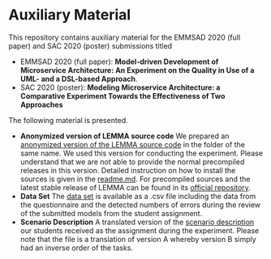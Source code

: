 # Auxiliary Material
This repository contains auxiliary material for the EMMSAD 2020 (full paper) and SAC 2020 (poster) submissions titled
- EMMSAD 2020 (full paper): **Model-driven Development of Microservice Architecture: An Experiment on the Quality in Use of a UML- and a DSL-based Approach**.
- SAC 2020 (poster):  **Modeling Microservice Architecture: a Comparative Experiment Towards the Effectiveness of Two Approaches**

The following material is presented.

 - **Anonymized version of LEMMA source code**
We prepared an [anonymized version of the LEMMA source code](lemma) in the folder of the same name. We used this version for conducting the experiment. Please understand that we are not able to provide the normal precompiled releases in this version. Detailed instruction on how to install the sources is given in the [readme.md](lemma/readme.md). For precompiled sources and the latest stable release of LEMMA can be found in its  [official repository](https://github.com/SeelabFhdo/lemma).
- **Data Set**
The [data set](prepared_data_set.csv) is available as a .csv file including the data from the questionnaire and the detected numbers of errors during the review of the submitted models from the student assignment.
- **Scenario Description**
A translated version of the [scenario description](Task_Desc_Version_A.pdf) our students received as the assignment during the experiment. Please note that the file is a translation of version A whereby version B simply had an inverse order of the tasks.

